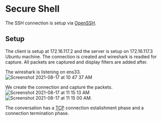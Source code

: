 # Secure Shell

The SSH connection is setup via [OpenSSH](https://github.com/Shubhra-Duggal/Network-Programming/tree/main/SSH).  

## Setup 
The client is setup at 172.16.117.2 and the server is setup on 172.16.117.3 Ubuntu machine. The connection is created and wireshark is readied for capture. All packets are captured and display filters are added after.    

The wireshark is listening on ens33.
![Screenshot 2021-08-17 at 10 47 37 AM](https://user-images.githubusercontent.com/42912140/129669968-0abc56da-32b4-462e-88fa-87ba964b14f9.png)

We create the connection and capture the packets.
![Screenshot 2021-08-17 at 11 15 13 AM](https://user-images.githubusercontent.com/42912140/129670193-bf65ea64-894f-41ae-9e69-5543b1d92472.png)
![Screenshot 2021-08-17 at 11 15 00 AM](https://user-images.githubusercontent.com/42912140/129670197-0714c167-e386-4094-9d90-3daa1a3a4542.png).   

The conversation has a [TCP](/tcp.md) connection estalishment phase and a connection termination phase.   


